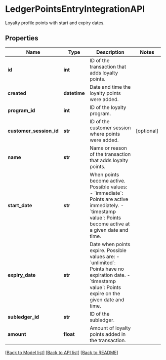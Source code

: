 # LedgerPointsEntryIntegrationAPI

Loyalty profile points with start and expiry dates.
## Properties
Name | Type | Description | Notes
------------ | ------------- | ------------- | -------------
**id** | **int** | ID of the transaction that adds loyalty points. | 
**created** | **datetime** | Date and time the loyalty points were added. | 
**program_id** | **int** | ID of the loyalty program. | 
**customer_session_id** | **str** | ID of the customer session where points were added. | [optional] 
**name** | **str** | Name or reason of the transaction that adds loyalty points. | 
**start_date** | **str** | When points become active. Possible values:   - &#x60;immediate&#x60;: Points are active immediately.   - &#x60;timestamp value&#x60;: Points become active at a given date and time.  | 
**expiry_date** | **str** | Date when points expire. Possible values are:   - &#x60;unlimited&#x60;: Points have no expiration date.   - &#x60;timestamp value&#x60;: Points expire on the given date and time.  | 
**subledger_id** | **str** | ID of the subledger. | 
**amount** | **float** | Amount of loyalty points added in the transaction. | 

[[Back to Model list]](../README.md#documentation-for-models) [[Back to API list]](../README.md#documentation-for-api-endpoints) [[Back to README]](../README.md)


